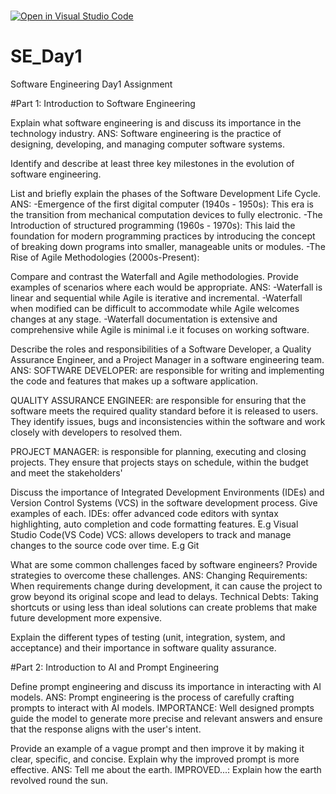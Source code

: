 [                    
  ![Open in Visual Studio Code](https://classroom.github.com/assets/open-in-vscode-2e0aaae1b6195c2367325f4f02e2d04e9abb55f0b24a779b69b11b9e10269abc.svg)](https://classroom.github.com/online_ide?assignment_repo_id=15575301&assignment_repo_type=AssignmentRepo)
# SE_Day1
Software Engineering Day1 Assignment

#Part 1: Introduction to Software Engineering

Explain what software engineering is and discuss its importance in the technology industry.
ANS: Software engineering is the practice of designing, developing, and managing computer software systems.


Identify and describe at least three key milestones in the evolution of software engineering.                                                                                              

List and briefly explain the phases of the Software Development Life Cycle.
ANS: -Emergence of the first digital computer (1940s - 1950s): This era is the transition from mechanical computation devices to fully electronic.                                         -The Introduction of structured programming (1960s - 1970s): This laid the foundation for modern programming practices by introducing the concept of breaking down programs into smaller, manageable units or modules.
-The Rise of Agile Methodologies (2000s-Present): 
                                                                                                                          

Compare and contrast the Waterfall and Agile methodologies. Provide examples of scenarios where each would be appropriate.
ANS:
-Waterfall is linear and sequential while Agile is iterative and incremental.
-Waterfall when modified can be difficult to accommodate while Agile welcomes changes at any stage.
-Waterfall documentation is extensive and comprehensive while Agile is minimal i.e it focuses on working software.



Describe the roles and responsibilities of a Software Developer, a Quality Assurance Engineer, and a Project Manager in a software engineering team.
ANS: SOFTWARE DEVELOPER: are responsible for writing and implementing the code and features that makes up a software application.

QUALITY ASSURANCE ENGINEER: are responsible for ensuring that the software meets the required quality standard before it is released to users. They identify issues, bugs and inconsistencies within the software and work closely with developers to resolved them.

PROJECT MANAGER: is responsible for planning, executing and closing projects. They ensure that projects stays on schedule, within the budget and meet the stakeholders'

  

Discuss the importance of Integrated Development Environments (IDEs) and Version Control Systems (VCS) in the software development process. Give examples of each.
IDEs: offer advanced code editors with syntax highlighting, auto completion and code formatting features. E.g Visual Studio Code(VS Code)
VCS: allows developers to track and manage changes to the source code over time. E.g Git


What are some common challenges faced by software engineers? Provide strategies to overcome these challenges.
ANS: 
Changing Requirements: When requirements change during development, it can cause the project to grow beyond its original scope and lead to delays.
Technical Debts: Taking shortcuts or using less than ideal solutions can create problems that make future development more expensive.                  
  


Explain the different types of testing (unit, integration, system, and acceptance) and their importance in software quality assurance.


#Part 2: Introduction to AI and Prompt Engineering


Define prompt engineering and discuss its importance in interacting with AI models.
ANS: Prompt engineering is the process of carefully crafting prompts to interact with AI models.
IMPORTANCE:
Well designed prompts guide the model to generate more precise and relevant answers and ensure that the response aligns with the user's intent.

Provide an example of a vague prompt and then improve it by making it clear, specific, and concise. Explain why the improved prompt is more effective.
ANS: Tell me about the earth.
IMPROVED...: Explain how the earth revolved round the sun.
